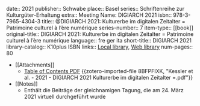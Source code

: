 date:: 2021
publisher:: Schwabe
place:: Basel
series:: Schriftenreihe zur Kulturgüter-Erhaltung
extra:: Meeting Name: DIGIARCH 2021
isbn:: 978-3-7965-4304-3
title:: @DIGIARCH 2021: Kulturerbe im digitalen Zeitalter = Patrimoine culturel à l’ère numérique
series-number:: 7
item-type:: [[book]]
original-title:: DIGIARCH 2021: Kulturerbe im digitalen Zeitalter = Patrimoine culturel à l’ère numérique
language:: fre ger ita
short-title:: DIGIARCH 2021
library-catalog:: K10plus ISBN
links:: [Local library](zotero://select/groups/2386895/items/7SF7SXH5), [Web library](https://www.zotero.org/groups/2386895/items/7SF7SXH5)
num-pages:: 80

- [[Attachments]]
	- [Table of Contents PDF](https://d-nb.info/1222120380/04) {{zotero-imported-file 8BFPFIXK, "Kessler et al. - 2021 - DIGIARCH 2021 Kulturerbe im digitalen Zeitalter =.pdf"}}
- [[Notes]]
	- Enthält die Beiträge der gleichnamigen Tagung, die am 24. März 2021 virtuell durchgeführt wurde